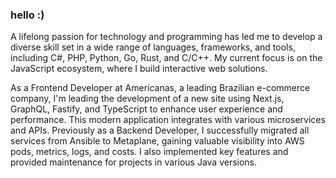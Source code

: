 ### hello :)

A lifelong passion for technology and programming has led me to develop a diverse skill set in a wide range of languages, frameworks, and tools, including C#, PHP, Python, Go, Rust, and C/C++. My current focus is on the JavaScript ecosystem, where I build interactive web solutions.

As a Frontend Developer at Americanas, a leading Brazilian e-commerce company, I'm leading the development of a new site using Next.js, GraphQL, Fastify, and TypeScript to enhance user experience and performance. This modern application integrates with various microservices and APIs. Previously as a Backend Developer, I successfully migrated all services from Ansible to Metaplane, gaining valuable visibility into AWS pods, metrics, logs, and costs. I also implemented key features and provided maintenance for projects in various Java versions.
